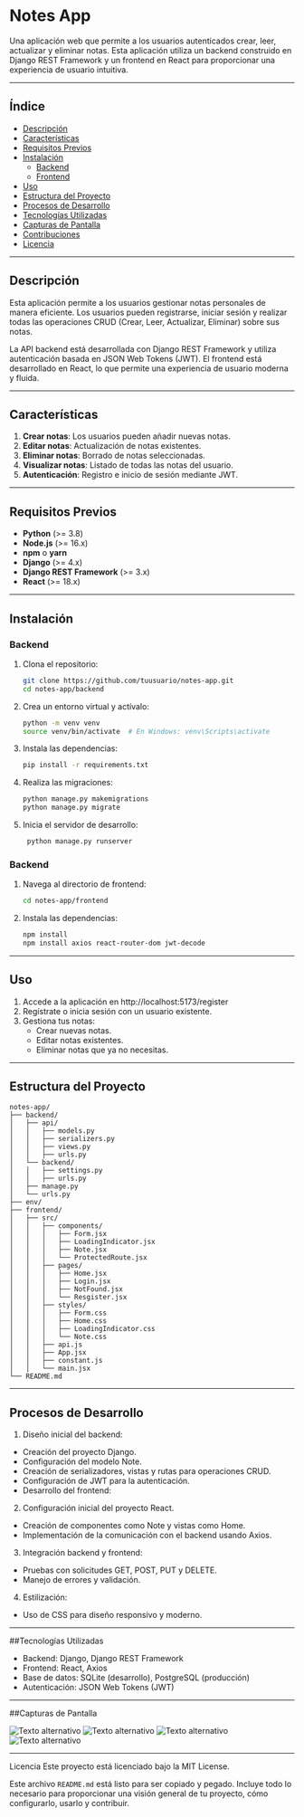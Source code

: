 # Notes App

Una aplicación web que permite a los usuarios autenticados crear, leer, actualizar y eliminar notas. Esta aplicación utiliza un backend construido en Django REST Framework y un frontend en React para proporcionar una experiencia de usuario intuitiva.

---

## Índice

- [Descripción](#descripción)
- [Características](#características)
- [Requisitos Previos](#requisitos-previos)
- [Instalación](#instalación)
  - [Backend](#backend)
  - [Frontend](#frontend)
- [Uso](#uso)
- [Estructura del Proyecto](#estructura-del-proyecto)
- [Procesos de Desarrollo](#procesos-de-desarrollo)
- [Tecnologías Utilizadas](#tecnologías-utilizadas)
- [Capturas de Pantalla](#capturas-de-pantalla)
- [Contribuciones](#contribuciones)
- [Licencia](#licencia)

---

## Descripción

Esta aplicación permite a los usuarios gestionar notas personales de manera eficiente. Los usuarios pueden registrarse, iniciar sesión y realizar todas las operaciones CRUD (Crear, Leer, Actualizar, Eliminar) sobre sus notas. 

La API backend está desarrollada con Django REST Framework y utiliza autenticación basada en JSON Web Tokens (JWT). El frontend está desarrollado en React, lo que permite una experiencia de usuario moderna y fluida.

---

## Características

1. **Crear notas**: Los usuarios pueden añadir nuevas notas.
2. **Editar notas**: Actualización de notas existentes.
3. **Eliminar notas**: Borrado de notas seleccionadas.
4. **Visualizar notas**: Listado de todas las notas del usuario.
5. **Autenticación**: Registro e inicio de sesión mediante JWT.

---

## Requisitos Previos

- **Python** (>= 3.8)
- **Node.js** (>= 16.x)
- **npm** o **yarn**
- **Django** (>= 4.x)
- **Django REST Framework** (>= 3.x)
- **React** (>= 18.x)

---

## Instalación

### Backend

1. Clona el repositorio:
   ```bash
   git clone https://github.com/tuusuario/notes-app.git
   cd notes-app/backend
2. Crea un entorno virtual y actívalo:
   ```bash
   python -m venv venv
   source venv/bin/activate  # En Windows: venv\Scripts\activate

3. Instala las dependencias:
   ```bash
   pip install -r requirements.txt

4. Realiza las migraciones:
   ```bash
   python manage.py makemigrations
   python manage.py migrate

5. Inicia el servidor de desarrollo:
   ```bash
    python manage.py runserver

### Backend

1. Navega al directorio de frontend:
   ```bash
   cd notes-app/frontend

2. Instala las dependencias:
   ```bash
   npm install
   npm install axios react-router-dom jwt-decode

---
## Uso

  1. Accede a la aplicación en http://localhost:5173/register
  2. Regístrate o inicia sesión con un usuario existente.
  3. Gestiona tus notas:
     - Crear nuevas notas.
     - Editar notas existentes.
     - Eliminar notas que ya no necesitas.

  ---
  ## Estructura del Proyecto

    notes-app/
    ├── backend/
    │   ├── api/
    │   │   ├── models.py
    │   │   ├── serializers.py
    │   │   ├── views.py
    │   │   ├── urls.py
    │   └── backend/
    │   │   ├── settings.py
    │   │   ├── urls.py
    │   ├── manage.py
    │   └── urls.py
    ├── env/
    ├── frontend/
    │   ├── src/
    │   │   ├── components/
    │   │   │   ├── Form.jsx
    │   │   │   ├── LoadingIndicator.jsx
    │   │   │   ├── Note.jsx
    │   │   │   └── ProtectedRoute.jsx
    │   │   ├── pages/
    │   │   │   ├── Home.jsx
    │   │   │   ├── Login.jsx
    │   │   │   ├── NotFound.jsx
    │   │   │   └── Resgister.jsx
    │   │   ├── styles/
    │   │   │   ├── Form.css
    │   │   │   ├── Home.css
    │   │   │   ├── LoadingIndicator.css 
    │   │   │   └── Note.css
    │   │   ├── api.js
    │   │   ├── App.jsx
    │   │   ├── constant.js
    │   │   └── main.jsx
    └── README.md
---
## Procesos de Desarrollo

1. Diseño inicial del backend:

  - Creación del proyecto Django.
  - Configuración del modelo Note.
  - Creación de serializadores, vistas y rutas para operaciones CRUD.
  - Configuración de JWT para la autenticación.
  - Desarrollo del frontend:

2. Configuración inicial del proyecto React.
  - Creación de componentes como Note y vistas como Home.
  - Implementación de la comunicación con el backend usando Axios.

3. Integración backend y frontend:
  - Pruebas con solicitudes GET, POST, PUT y DELETE.
  - Manejo de errores y validación.

4. Estilización:
  - Uso de CSS para diseño responsivo y moderno.

---
##Tecnologías Utilizadas

  - Backend: Django, Django REST Framework
  - Frontend: React, Axios
  - Base de datos: SQLite (desarrollo), PostgreSQL (producción)
  - Autenticación: JSON Web Tokens (JWT)

---
##Capturas de Pantalla

![Texto alternativo](frontend/src/assets/registro.png)
![Texto alternativo](frontend/src/assets/acceso.png)
![Texto alternativo](frontend/src/assets/crearnota.png)
![Texto alternativo](frontend/src/assets/editarnota.png)

---
Licencia
Este proyecto está licenciado bajo la MIT License.

Este archivo `README.md` está listo para ser copiado y pegado. Incluye todo lo necesario para proporcionar una visión general de tu proyecto, cómo configurarlo, usarlo y contribuir.

